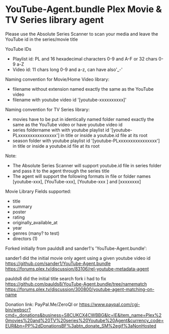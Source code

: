 # YouTube-Agent.bundle Plex Movie & TV Series library agent 

Please use the Absolute Series Scanner to scan your media and leave the YouTube id in the series/movie title

YouTube IDs
- Playlist id: PL and 16 hexadecimal characters 0-9 and A-F or 32 chars 0-9 a-Z
- Video id: 11 chars long 0-9 and a-z, can have also'_-'

Naming convention for Movie/Home Video library:
- filename without extension named exactly the same as the YouTube video
- filename with youtube video id '[youtube-xxxxxxxxxx]'

Naming convention for TV Series library:
- movies have to be put in identically named folder named exactly the same as the YouTube video or have youtube video id
- series foldername with with youtube playlist id '[youtube-PLxxxxxxxxxxxxxxxx'] in title or inside a youtube.id file at its root
- season folder with youtube playlist id '[youtube-PLxxxxxxxxxxxxxxxx'] in title or inside a youtube.id file at its root

Note:
- The Absolute Series Scanner will support youtube.id file in series folder and pass it to the agent through the series title
- The agent will support the following formats in file or folder names [youtube-xxx], [YouTube-xxx], [Youtube-xxx ] and [xxxxxxxx]

Movie Library Fields supported:
- title
- summary
- poster
- rating
- originally_available_at
- year
- genres (many? to test)
- directors (1)

Forked initially from paulds8 and sander1's 'YouTube-Agent.bundle':

sander1 did the initial movie only agent using a given youtube video id
https://github.com/sander1/YouTube-Agent.bundle
https://forums.plex.tv/discussion/83106/rel-youtube-metadata-agent

paulds8 did the initial title search fork i had to fix
https://github.com/paulds8/YouTube-Agent.bundle/tree/namematch
https://forums.plex.tv/discussion/300800/youtube-agent-matching-on-name

Donation link: PayPal.Me/ZeroQI or https://www.paypal.com/cgi-bin/webscr?cmd=_donations&business=S8CUKCX4CWBBG&lc=IE&item_name=Plex%20movies%20and%20TV%20series%20Youtube%20Agent&currency_code=EUR&bn=PP%2dDonationsBF%3abtn_donate_SM%2egif%3aNonHosted

